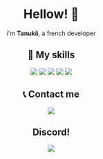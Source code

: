<h1 align="center">Hellow! 👋</h1>
<p align="center">
i'm <b>Tanukii</b>, a french developer
</p>
<h2 align="center">🎨 My skills </h2>
<p align="center">
  <img src="https://img.shields.io/badge/node.js%20-%2343853D.svg?&style=for-the-badge&logo=node.js&logoColor=white"/>
  <img src="https://img.shields.io/badge/javascript%20-%23323330.svg?&style=for-the-badge&logo=javascript&logoColor=%23F7DF1E"/>
  <img src="https://img.shields.io/badge/python%20-%23323330.svg?&style=for-the-badge&logo=python&logoColor=%23F7DF1E"/>
  <img src="https://img.shields.io/badge/html5%20-%23E34F26.svg?&style=for-the-badge&logo=html5&logoColor=white"/>
  <img src="https://img.shields.io/badge/css3%20-%231572B6.svg?&style=for-the-badge&logo=css3&logoColor=white"/>
<div align="center">
<h2 align="center">📞 Contact me </h2>
<p align="center">
<img src="https://img.shields.io/badge/@Tanukii%237115%20-%237289DA.svg?&style=for-the-badge&logo=discord&logoColor=white"/>
</p>
<h2 align="center"> Discord! </h2>
<img src="https://lanyard-profile-readme.vercel.app/api/670255715553902612" align="center">
</div>
